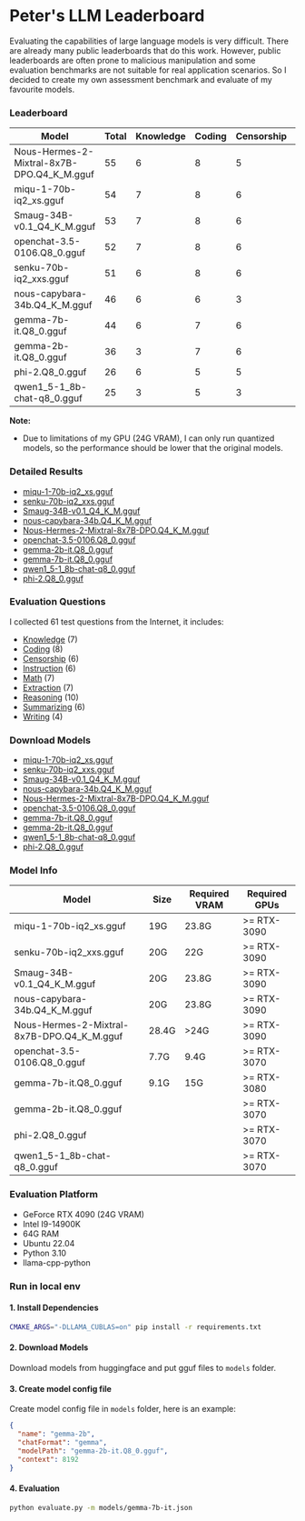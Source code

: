 # Peter's LLM Leaderboard

Evaluating the capabilities of large language models is very difficult. There are already many public leaderboards that do this work. However, public leaderboards are often prone to malicious manipulation and some evaluation benchmarks are not suitable for real application scenarios. So I decided to create my own assessment benchmark and evaluate of my favourite models.

### Leaderboard

| Model    | Total | Knowledge | Coding | Censorship | Instruction | Math | Extraction | Reasoning | Summarizing | Writing |
| -------- | ------- | -------- | ------- | -------- | ------- | -------- | ------- | -------- | ------- | ------- |
| Nous-Hermes-2-Mixtral-8x7B-DPO.Q4_K_M.gguf | 55  | 6 | 8 | 5 | 6 | 5 | 7 | 8 | 6 | 4 |
| miqu-1-70b-iq2_xs.gguf | 54  | 7 | 8 | 6 | 6 | 3 | 6 | 8 | 6 | 4 |
| Smaug-34B-v0.1_Q4_K_M.gguf | 53 | 7 | 8 | 6 | 5 | 4 | 6 |  7 | 6 | 4 |
| openchat-3.5-0106.Q8_0.gguf | 52  | 7 | 8 | 6 | 6 | 5 | 7 | 4 | 6 | 3 |
| senku-70b-iq2_xxs.gguf | 51  | 6 | 8 | 6  | 7 | 5 | 6 | 4  | 6  | 3 |
| nous-capybara-34b.Q4_K_M.gguf | 46  | 6 | 6 | 3 | 6 | 3 | 7 | 5 | 6 | 4 |
| gemma-7b-it.Q8_0.gguf  | 44  | 6 | 7 | 6 | 5 | 4 | 5 | 2 | 6 | 3 |
| gemma-2b-it.Q8_0.gguf  | 36  | 3 | 7 | 6 | 3 | 2 | 2 | 4 | 6 | 3 |
| phi-2.Q8_0.gguf  | 26  | 6 | 5 | 5 | 3 | 3 | 1 | 2 | 1 | 0 |
| qwen1_5-1_8b-chat-q8_0.gguf  | 25  | 3 | 5 | 3 | 2 | 1 | 5 | 2 | 2 | 2 |

**Note:** 

* Due to limitations of my GPU (24G VRAM), I can only run quantized models, so the performance should be lower that the original models.

### Detailed Results

* [miqu-1-70b-iq2_xs.gguf](./results/miqu-1-70b.md)
* [senku-70b-iq2_xxs.gguf](./results/senku-70b.md)
* [Smaug-34B-v0.1_Q4_K_M.gguf](./results/smaug-34b-v0.1.md)
* [nous-capybara-34b.Q4_K_M.gguf](./results/nous-capybara-34b.md)
* [Nous-Hermes-2-Mixtral-8x7B-DPO.Q4_K_M.gguf](results/Nous-Hermes-2-Mixtral-8x7B-DPO.md)
* [openchat-3.5-0106.Q8_0.gguf](./results/openchat.md)
* [gemma-2b-it.Q8_0.gguf](./results/gemma-2b.md)
* [gemma-7b-it.Q8_0.gguf](./results/gemma-7b.md)
* [qwen1_5-1_8b-chat-q8_0.gguf](./results/qwen-1.5-1.8B.md)
* [phi-2.Q8_0.gguf](./results/phi-2.csv)

### Evaluation Questions

I collected 61 test questions from the Internet,  it includes:

* [Knowledge](questions/knowledge.md) (7)
* [Coding](questions/coding.md) (8)
* [Censorship](questions/censorship.md) (6)
* [Instruction](questions/instruction.md) (6)
* [Math](questions/math.md) (7)
* [Extraction](questions/extraction.md) (7)
* [Reasoning](questions/reasoning.md) (10)
* [Summarizing](questions/summarizing.md) (6)
* [Writing](questions/writing.md) (4)

### Download Models

* [miqu-1-70b-iq2_xs.gguf](https://huggingface.co/Nexesenex/MIstral-QUantized-70b_Miqu-1-70b-iMat.GGUF)
* [senku-70b-iq2_xxs.gguf](https://huggingface.co/dranger003/Senku-70B-iMat.GGUF)
* [Smaug-34B-v0.1_Q4_K_M.gguf](https://huggingface.co/nold/Smaug-34B-v0.1-GGUF)
* [nous-capybara-34b.Q4_K_M.gguf](https://huggingface.co/TheBloke/Nous-Capybara-34B-GGUF)
* [Nous-Hermes-2-Mixtral-8x7B-DPO.Q4_K_M.gguf](https://huggingface.co/TheBloke/Nous-Hermes-2-Mixtral-8x7B-DPO-GGUF)
* [openchat-3.5-0106.Q8_0.gguf](https://huggingface.co/TheBloke/openchat-3.5-1210-GGUF)
* [gemma-7b-it.Q8_0.gguf](https://huggingface.co/MaziyarPanahi/gemma-7b-it-GGUF)
* [gemma-2b-it.Q8_0.gguf](https://huggingface.co/brittlewis12/gemma-2b-it-GGUF)
* [qwen1_5-1_8b-chat-q8_0.gguf](https://huggingface.co/Qwen/Qwen1.5-1.8B-Chat-GGUF)
* [phi-2.Q8_0.gguf](https://huggingface.co/TheBloke/phi-2-GGUF)

### Model Info

| Model    | Size | Required VRAM | Required GPUs |
| -------- | ------- | ------- | -------- |
| miqu-1-70b-iq2_xs.gguf | 19G | 23.8G  | >= RTX-3090 |
| senku-70b-iq2_xxs.gguf| 20G | 22G  | >= RTX-3090 |
| Smaug-34B-v0.1_Q4_K_M.gguf | 20G | 23.8G  | >= RTX-3090 |
| nous-capybara-34b.Q4_K_M.gguf | 20G | 23.8G  | >= RTX-3090 |
| Nous-Hermes-2-Mixtral-8x7B-DPO.Q4_K_M.gguf | 28.4G | >24G  | >= RTX-3090 |
| openchat-3.5-0106.Q8_0.gguf | 7.7G | 9.4G | >= RTX-3070 |
| gemma-7b-it.Q8_0.gguf | 9.1G | 15G | >= RTX-3080 |
| gemma-2b-it.Q8_0.gguf |  |  | >= RTX-3070 |
| phi-2.Q8_0.gguf  |  |  | >= RTX-3070  |
| qwen1_5-1_8b-chat-q8_0.gguf  |  |  | >= RTX-3070 |


### Evaluation Platform

* GeForce RTX 4090 (24G VRAM)
* Intel I9-14900K 
* 64G RAM
* Ubuntu 22.04
* Python 3.10
* llama-cpp-python


### Run in local env

#### 1. Install Dependencies

```bash
CMAKE_ARGS="-DLLAMA_CUBLAS=on" pip install -r requirements.txt
```

#### 2. Download Models

Download models from huggingface and put gguf files to `models` folder.

#### 3. Create model config file

Create model config file in `models` folder, here is an example:
``` json
{
  "name": "gemma-2b",
  "chatFormat": "gemma",
  "modelPath": "gemma-2b-it.Q8_0.gguf",
  "context": 8192
}
```

#### 4. Evaluation
```bash
python evaluate.py -m models/gemma-7b-it.json
```
